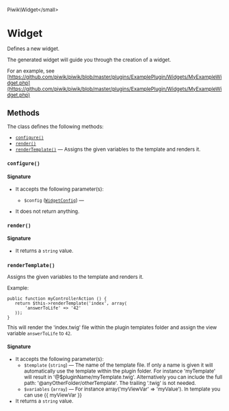<small>Piwik\Widget\</small>

Widget
======

Defines a new widget.

The generated widget will guide you through the creation of a widget.

For an example, see [https://github.com/piwik/piwik/blob/master/plugins/ExamplePlugin/Widgets/MyExampleWidget.php](https://github.com/piwik/piwik/blob/master/plugins/ExamplePlugin/Widgets/MyExampleWidget.php)

Methods
-------

The class defines the following methods:

- [`configure()`](#configure)
- [`render()`](#render)
- [`renderTemplate()`](#rendertemplate) &mdash; Assigns the given variables to the template and renders it.

<a name="configure" id="configure"></a>
<a name="configure" id="configure"></a>
### `configure()`

#### Signature

-  It accepts the following parameter(s):
    - `$config` ([`WidgetConfig`](../../Piwik/Widget/WidgetConfig.md)) &mdash;
      
- It does not return anything.

<a name="render" id="render"></a>
<a name="render" id="render"></a>
### `render()`

#### Signature

- It returns a `string` value.

<a name="rendertemplate" id="rendertemplate"></a>
<a name="renderTemplate" id="renderTemplate"></a>
### `renderTemplate()`

Assigns the given variables to the template and renders it.

Example:

    public function myControllerAction () {
       return $this->renderTemplate('index', array(
           'answerToLife' => '42'
       ));
    }

This will render the 'index.twig' file within the plugin templates folder and assign the view variable
`answerToLife` to `42`.

#### Signature

-  It accepts the following parameter(s):
    - `$template` (`string`) &mdash;
       The name of the template file. If only a name is given it will automatically use the template within the plugin folder. For instance 'myTemplate' will result in '@$pluginName/myTemplate.twig'. Alternatively you can include the full path: '@anyOtherFolder/otherTemplate'. The trailing '.twig' is not needed.
    - `$variables` (`array`) &mdash;
       For instance array('myViewVar' => 'myValue'). In template you can use {{ myViewVar }}
- It returns a `string` value.

